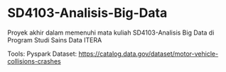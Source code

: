 # SD4103-Analisis-Big-Data
Proyek akhir dalam memenuhi mata kuliah SD4103-Analisis Big Data di Program Studi Sains Data ITERA

Tools: Pyspark
Dataset: https://catalog.data.gov/dataset/motor-vehicle-collisions-crashes

